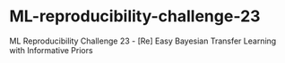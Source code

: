 # ML-reproducibility-challenge-23
ML Reproducibility Challenge 23 - [Re] Easy Bayesian Transfer Learning with Informative Priors
